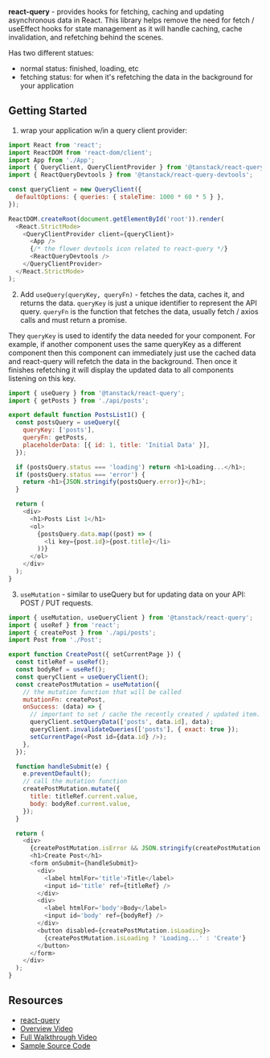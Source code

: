 **react-query** - provides hooks for fetching, caching and updating asynchronous data in React. This library helps remove the need for fetch / useEffect hooks for state management as it will handle caching, cache invalidation, and refetching behind the scenes.

Has two different statues:

- normal status: finished, loading, etc
- fetching status: for when it's refetching the data in the background for your application

## Getting Started

1. wrap your application w/in a query client provider:

```javascript
import React from 'react';
import ReactDOM from 'react-dom/client';
import App from './App';
import { QueryClient, QueryClientProvider } from '@tanstack/react-query';
import { ReactQueryDevtools } from '@tanstack/react-query-devtools';

const queryClient = new QueryClient({
  defaultOptions: { queries: { staleTime: 1000 * 60 * 5 } },
});

ReactDOM.createRoot(document.getElementById('root')).render(
  <React.StrictMode>
    <QueryClientProvider client={queryClient}>
      <App />
      {/* the flower devtools icon related to react-query */}
      <ReactQueryDevtools />
    </QueryClientProvider>
  </React.StrictMode>
);
```

2. Add `useQuery(queryKey, queryFn)` - fetches the data, caches it, and returns the data. `queryKey` is just a unique identifier to represent the API query. `queryFn` is the function that fetches the data, usually fetch / axios calls and must return a promise.

They `queryKey` is used to identify the data needed for your component. For example, if another component uses the same queryKey as a different component then this component can immediately just use the cached data and react-query will refetch the data in the background. Then once it finishes refetching it will display the updated data to all components listening on this key.

```javascript
import { useQuery } from '@tanstack/react-query';
import { getPosts } from './api/posts';

export default function PostsList1() {
  const postsQuery = useQuery({
    queryKey: ['posts'],
    queryFn: getPosts,
    placeholderData: [{ id: 1, title: 'Initial Data' }],
  });

  if (postsQuery.status === 'loading') return <h1>Loading...</h1>;
  if (postsQuery.status === 'error') {
    return <h1>{JSON.stringify(postsQuery.error)}</h1>;
  }

  return (
    <div>
      <h1>Posts List 1</h1>
      <ol>
        {postsQuery.data.map((post) => (
          <li key={post.id}>{post.title}</li>
        ))}
      </ol>
    </div>
  );
}
```

3. `useMutation` - similar to useQuery but for updating data on your API: POST / PUT requests.

```javascript
import { useMutation, useQueryClient } from '@tanstack/react-query';
import { useRef } from 'react';
import { createPost } from './api/posts';
import Post from './Post';

export function CreatePost({ setCurrentPage }) {
  const titleRef = useRef();
  const bodyRef = useRef();
  const queryClient = useQueryClient();
  const createPostMutation = useMutation({
    // the mutation function that will be called
    mutationFn: createPost,
    onSuccess: (data) => {
      // important to set / cache the recently created / updated item. No need to refetch from the server when you already have everything you need
      queryClient.setQueryData(['posts', data.id], data);
      queryClient.invalidateQueries(['posts'], { exact: true });
      setCurrentPage(<Post id={data.id} />);
    },
  });

  function handleSubmit(e) {
    e.preventDefault();
    // call the mutation function
    createPostMutation.mutate({
      title: titleRef.current.value,
      body: bodyRef.current.value,
    });
  }

  return (
    <div>
      {createPostMutation.isError && JSON.stringify(createPostMutation.error)}
      <h1>Create Post</h1>
      <form onSubmit={handleSubmit}>
        <div>
          <label htmlFor='title'>Title</label>
          <input id='title' ref={titleRef} />
        </div>
        <div>
          <label htmlFor='body'>Body</label>
          <input id='body' ref={bodyRef} />
        </div>
        <button disabled={createPostMutation.isLoading}>
          {createPostMutation.isLoading ? 'Loading...' : 'Create'}
        </button>
      </form>
    </div>
  );
}
```

## Resources

- [react-query](https://www.npmjs.com/package/@tanstack/react-query)
- [Overview Video](https://www.youtube.com/watch?v=lVLz_ASqAio&t=0s)
- [Full Walkthrough Video](https://www.youtube.com/watch?v=r8Dg0KVnfMA)
- [Sample Source Code](https://github.com/WebDevSimplified/react-query-crash-course-example/blob/main/client/src/main.jsx)
